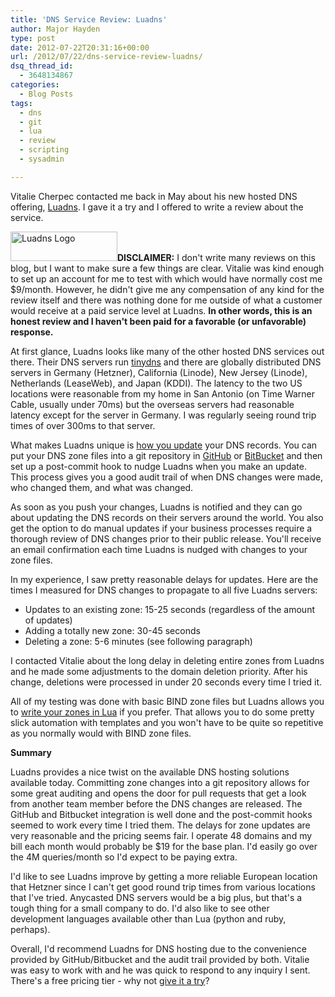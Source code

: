 ```yaml
---
title: 'DNS Service Review: Luadns'
author: Major Hayden
type: post
date: 2012-07-22T20:31:16+00:00
url: /2012/07/22/dns-service-review-luadns/
dsq_thread_id:
  - 3648134867
categories:
  - Blog Posts
tags:
  - dns
  - git
  - lua
  - review
  - scripting
  - sysadmin

---
```

Vitalie Cherpec contacted me back in May about his new hosted DNS offering, [Luadns][1]. I gave it a try and I offered to write a review about the service.

[<img src="http://rackerhacker.com/wp-content/uploads/2012/07/luadns.png" alt="Luadns Logo" title="Luadns Logo" width="171" height="47" class="alignright size-full wp-image-3646" />][2]**DISCLAIMER:** I don't write many reviews on this blog, but I want to make sure a few things are clear. Vitalie was kind enough to set up an account for me to test with which would have normally cost me $9/month. However, he didn't give me any compensation of any kind for the review itself and there was nothing done for me outside of what a customer would receive at a paid service level at Luadns. **In other words, this is an honest review and I haven't been paid for a favorable (or unfavorable) response.**

At first glance, Luadns looks like many of the other hosted DNS services out there. Their DNS servers run [tinydns][3] and there are globally distributed DNS servers in Germany (Hetzner), California (Linode), New Jersey (Linode), Netherlands (LeaseWeb), and Japan (KDDI). The latency to the two US locations were reasonable from my home in San Antonio (on Time Warner Cable, usually under 70ms) but the overseas servers had reasonable latency except for the server in Germany. I was regularly seeing round trip times of over 300ms to that server.

What makes Luadns unique is [how you update][4] your DNS records. You can put your DNS zone files into a git repository in [GitHub][5] or [BitBucket][6] and then set up a post-commit hook to nudge Luadns when you make an update. This process gives you a good audit trail of when DNS changes were made, who changed them, and what was changed.

As soon as you push your changes, Luadns is notified and they can go about updating the DNS records on their servers around the world. You also get the option to do manual updates if your business processes require a thorough review of DNS changes prior to their public release. You'll receive an email confirmation each time Luadns is nudged with changes to your zone files.

In my experience, I saw pretty reasonable delays for updates. Here are the times I measured for DNS changes to propagate to all five Luadns servers:

  * Updates to an existing zone: 15-25 seconds (regardless of the amount of updates)
  * Adding a totally new zone: 30-45 seconds
  * Deleting a zone: 5-6 minutes (see following paragraph)

I contacted Vitalie about the long delay in deleting entire zones from Luadns and he made some adjustments to the domain deletion priority. After his change, deletions were processed in under 20 seconds every time I tried it.

All of my testing was done with basic BIND zone files but Luadns allows you to [write your zones in Lua][7] if you prefer. That allows you to do some pretty slick automation with templates and you won't have to be quite so repetitive as you normally would with BIND zone files.

**Summary**

Luadns provides a nice twist on the available DNS hosting solutions available today. Committing zone changes into a git repository allows for some great auditing and opens the door for pull requests that get a look from another team member before the DNS changes are released. The GitHub and Bitbucket integration is well done and the post-commit hooks seemed to work every time I tried them. The delays for zone updates are very reasonable and the pricing seems fair. I operate 48 domains and my bill each month would probably be $19 for the base plan. I'd easily go over the 4M queries/month so I'd expect to be paying extra.

I'd like to see Luadns improve by getting a more reliable European location that Hetzner since I can't get good round trip times from various locations that I've tried. Anycasted DNS servers would be a big plus, but that's a tough thing for a small company to do. I'd also like to see other development languages available other than Lua (python and ruby, perhaps).

Overall, I'd recommend Luadns for DNS hosting due to the convenience provided by GitHub/Bitbucket and the audit trail provided by both. Vitalie was easy to work with and he was quick to respond to any inquiry I sent. There's a free pricing tier - why not [give it a try][8]?

 [1]: http://www.luadns.com/
 [2]: http://rackerhacker.com/wp-content/uploads/2012/07/luadns.png
 [3]: http://en.wikipedia.org/wiki/Djbdns
 [4]: http://www.luadns.com/how.html
 [5]: http://github.com
 [6]: https://bitbucket.org/
 [7]: http://www.luadns.com/help.html#toc_9
 [8]: http://www.luadns.com/pricing.html
